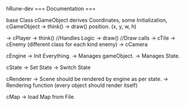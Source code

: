 hRune-dev
=== Documentation ===

base Class cGameObject derives Coordinates, some Initialization,
cGameObject 
	-> think()
	-> draw()
	position. (x, y, w, h)

-> cPlayer
	-> think()	//Handles Logic 
	-> draw() 	//Draw calls
-> cTile
-> cEnemy (different class for each kind enemy)
-> cCamera

cEngine 
-> Init Everything.
-> Manages gameObject.
-> Manages State. 

cState
-> Set State
-> Switch State


cRenderer
-> Scene should be rendered by engine as per state.
-> Rendering function (every object should render itself)

cMap
-> load Map from File.